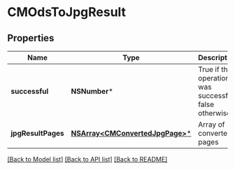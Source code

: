 # CMOdsToJpgResult

## Properties
Name | Type | Description | Notes
------------ | ------------- | ------------- | -------------
**successful** | **NSNumber*** | True if the operation was successful, false otherwise | [optional] 
**jpgResultPages** | [**NSArray&lt;CMConvertedJpgPage&gt;***](CMConvertedJpgPage.md) | Array of converted pages | [optional] 

[[Back to Model list]](../README.md#documentation-for-models) [[Back to API list]](../README.md#documentation-for-api-endpoints) [[Back to README]](../README.md)



